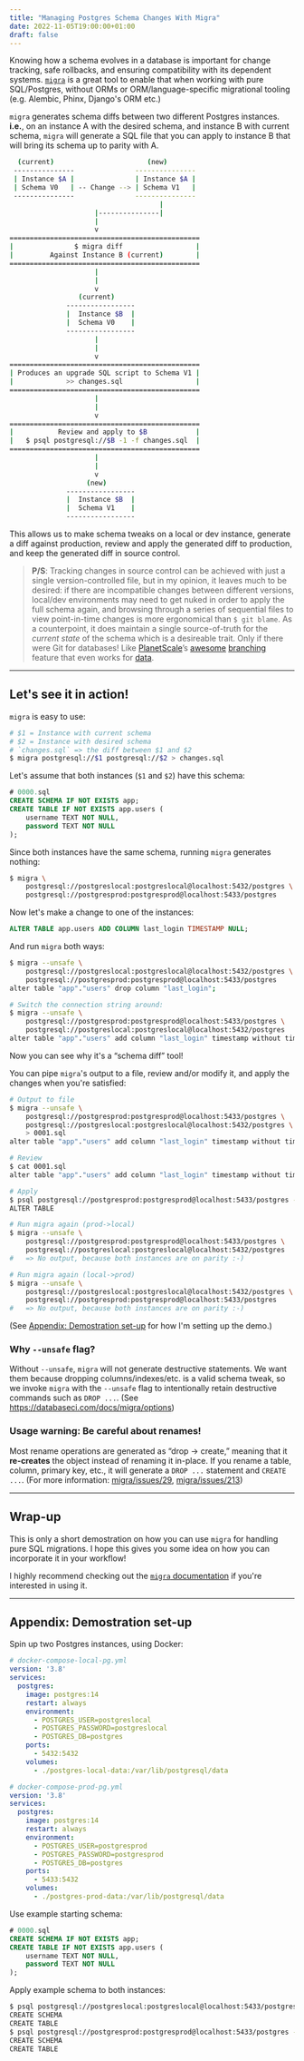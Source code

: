 ```yaml
---
title: "Managing Postgres Schema Changes With Migra"
date: 2022-11-05T19:00:00+01:00
draft: false
---
```


Knowing how a schema evolves in a database is important for change tracking, safe rollbacks, and ensuring compatibility with its dependent systems. [`migra`](https://github.com/djrobstep/migra) is a great tool to enable that when working with pure SQL/Postgres, without ORMs or ORM/language-specific migrational tooling (e.g. Alembic, Phinx, Django's ORM etc.)

`migra` generates schema diffs between two different Postgres instances. **i.e.**, on an instance A with the desired schema, and instance B with current schema, `migra` will generate a SQL file that you can apply to instance B that will bring its schema up to parity with A.

```sh
  (current)                       (new)
 ---------------               ---------------
 | Instance $A |               | Instance $A |
 | Schema V0   | -- Change --> | Schema V1   |
 ---------------               ---------------
                                     |
                     |---------------|
                     |
                     v
===============================================
|               $ migra diff                  |
|         Against Instance B (current)        |
===============================================
                     |
                     |
                     v
                 (current)
              -----------------
              |  Instance $B  |
              |  Schema V0    |
              -----------------
                     |
                     |
                     v
===============================================
| Produces an upgrade SQL script to Schema V1 |
|             >> changes.sql                  |
===============================================
                     |
                     |
                     v
===============================================
|           Review and apply to $B            |
|   $ psql postgresql://$B -1 -f changes.sql  |
===============================================
                     |
                     |
                     v
                   (new)
              -----------------
              |  Instance $B  |
              |  Schema V1    |
              -----------------
```

This allows us to make schema tweaks on a local or dev instance, generate a diff against production, review and apply the generated diff to production, and keep the generated diff in source control.

> **P/S**: Tracking changes in source control can be achieved with just a single version-controlled file, but in my opinion, it leaves much to be desired: if there are incompatible changes between different versions, local/dev environments may need to get nuked in order to apply the full schema again, and browsing through a series of sequential files to view point-in-time changes is more ergonomical than `$ git blame`. As a counterpoint, it does maintain a single source-of-truth for the _current state_ of the schema which is a desireable trait. Only if there were Git for databases! Like [PlanetScale](https://planetscale.com)’s [awesome](https://planetscale.com/docs/concepts/planetscale-workflow) [branching](https://planetscale.com/docs/concepts/branching) feature that even works for [data](https://planetscale.com/docs/concepts/data-branching).

---

## Let's see it in action!

`migra` is easy to use:
```sh
# $1 = Instance with current schema
# $2 = Instance with desired schema
# `changes.sql` => the diff between $1 and $2
$ migra postgresql://$1 postgresql://$2 > changes.sql
```

Let's assume that both instances (`$1` and `$2`) have this schema:
```sql
# 0000.sql
CREATE SCHEMA IF NOT EXISTS app;
CREATE TABLE IF NOT EXISTS app.users (
	username TEXT NOT NULL,
	password TEXT NOT NULL
);
```

Since both instances have the same schema, running `migra` generates nothing:
```sh
$ migra \
    postgresql://postgreslocal:postgreslocal@localhost:5432/postgres \
    postgresql://postgresprod:postgresprod@localhost:5433/postgres
```

Now let's make a change to one of the instances:
```sql
ALTER TABLE app.users ADD COLUMN last_login TIMESTAMP NULL;
```

And run `migra` both ways:

```sh
$ migra --unsafe \
    postgresql://postgreslocal:postgreslocal@localhost:5432/postgres \
    postgresql://postgresprod:postgresprod@localhost:5433/postgres
alter table "app"."users" drop column "last_login";

# Switch the connection string around:
$ migra --unsafe \
    postgresql://postgresprod:postgresprod@localhost:5433/postgres \
    postgresql://postgreslocal:postgreslocal@localhost:5432/postgres
alter table "app"."users" add column "last_login" timestamp without time zone;
```

Now you can see why it's a “schema diff” tool!

You can pipe `migra`'s output to a file, review and/or modify it, and apply the changes when you're satisfied:

```sh
# Output to file
$ migra --unsafe \
    postgresql://postgresprod:postgresprod@localhost:5433/postgres \
    postgresql://postgreslocal:postgreslocal@localhost:5432/postgres \
    > 0001.sql
alter table "app"."users" add column "last_login" timestamp without time zone;

# Review
$ cat 0001.sql
alter table "app"."users" add column "last_login" timestamp without time zone;

# Apply
$ psql postgresql://postgresprod:postgresprod@localhost:5433/postgres -1 -f 0001.sql
ALTER TABLE

# Run migra again (prod->local)
$ migra --unsafe \
    postgresql://postgresprod:postgresprod@localhost:5433/postgres \
    postgresql://postgreslocal:postgreslocal@localhost:5432/postgres
#   => No output, because both instances are on parity :-)

# Run migra again (local->prod)
$ migra --unsafe \
    postgresql://postgreslocal:postgreslocal@localhost:5432/postgres \
    postgresql://postgresprod:postgresprod@localhost:5433/postgres
#   => No output, because both instances are on parity :-)
```

(See [Appendix: Demostration set-up](#appendix-demostration-set-up) for how I'm setting up the demo.)

### Why `--unsafe` flag?

Without `--unsafe`, `migra` will not generate destructive statements. We want them because dropping columns/indexes/etc. is a valid schema tweak, so we invoke `migra` with the `--unsafe` flag to intentionally retain destructive commands such as `DROP ...`. (See https://databaseci.com/docs/migra/options)

### Usage warning: Be careful about renames!

Most rename operations are generated as “drop -> create,” meaning that it **re-creates** the object instead of renaming it in-place. If you rename a table, column, primary key, etc., it will generate a `DROP ...` statement and `CREATE ...`. (For more information: [migra/issues/29](https://github.com/djrobstep/migra/issues/29), [migra/issues/213](https://github.com/djrobstep/migra/issues/213))

---

## Wrap-up

This is only a short demostration on how you can use `migra` for handling pure SQL migrations. I hope this gives you some idea on how you can incorporate it in your workflow!

I highly recommend checking out the [`migra` documentation](https://databaseci.com/docs/migra) if you're interested in using it.

---

## Appendix: Demostration set-up

Spin up two Postgres instances, using Docker:

```yml
# docker-compose-local-pg.yml
version: '3.8'
services:
  postgres:
    image: postgres:14
    restart: always
    environment:
      - POSTGRES_USER=postgreslocal
      - POSTGRES_PASSWORD=postgreslocal
      - POSTGRES_DB=postgres
    ports:
      - 5432:5432
    volumes:
      - ./postgres-local-data:/var/lib/postgresql/data

# docker-compose-prod-pg.yml
version: '3.8'
services:
  postgres:
    image: postgres:14
    restart: always
    environment:
      - POSTGRES_USER=postgresprod
      - POSTGRES_PASSWORD=postgresprod
      - POSTGRES_DB=postgres
    ports:
      - 5433:5432
    volumes:
      - ./postgres-prod-data:/var/lib/postgresql/data
```

Use example starting schema:
```sql
# 0000.sql
CREATE SCHEMA IF NOT EXISTS app;
CREATE TABLE IF NOT EXISTS app.users (
	username TEXT NOT NULL,
	password TEXT NOT NULL
);
```

Apply example schema to both instances:
```sh
$ psql postgresql://postgreslocal:postgreslocal@localhost:5433/postgres -1 -f 0000.sql
CREATE SCHEMA
CREATE TABLE
$ psql postgresql://postgresprod:postgresprod@localhost:5433/postgres -1 -f 0000.sql
CREATE SCHEMA
CREATE TABLE
```

